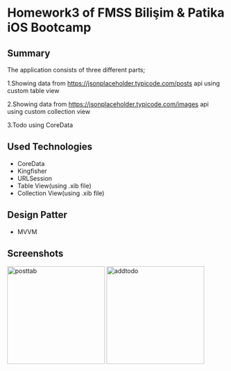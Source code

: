 # Homework3 of FMSS Bilişim & Patika iOS Bootcamp

## Summary
The application consists of three different parts;

1.Showing data from https://jsonplaceholder.typicode.com/posts api using custom table view

2.Showing data from https://jsonplaceholder.typicode.com/images api using custom collection view

3.Todo using CoreData

## Used Technologies
- CoreData
- Kingfisher
- URLSession
- Table View(using .xib file)
- Collection View(using .xib file)


## Design Patter
- MVVM

## Screenshots
<img width="225" alt="posttab" src="https://user-images.githubusercontent.com/68082820/192356073-9a245f53-32ce-4991-9aaf-cd074f9730d1.png"> <img width="225" alt="addtodo" src="https://user-images.githubusercontent.com/68082820/192355549-2c0cd412-c75e-4280-9e1f-627b1aba9b17.png">
